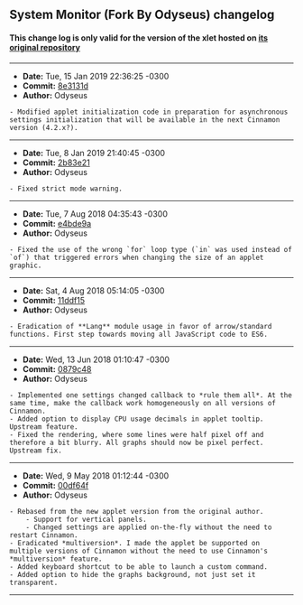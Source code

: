 ## System Monitor (Fork By Odyseus) changelog

#### This change log is only valid for the version of the xlet hosted on [its original repository](https://gitlab.com/Odyseus/CinnamonTools)

***

- **Date:** Tue, 15 Jan 2019 22:36:25 -0300
- **Commit:** [8e3131d](https://gitlab.com/Odyseus/CinnamonTools/commit/8e3131d)
- **Author:** Odyseus

```
- Modified applet initialization code in preparation for asynchronous settings initialization that will be available in the next Cinnamon version (4.2.x?).

```

***

- **Date:** Tue, 8 Jan 2019 21:40:45 -0300
- **Commit:** [2b83e21](https://gitlab.com/Odyseus/CinnamonTools/commit/2b83e21)
- **Author:** Odyseus

```
- Fixed strict mode warning.

```

***

- **Date:** Tue, 7 Aug 2018 04:35:43 -0300
- **Commit:** [e4bde9a](https://gitlab.com/Odyseus/CinnamonTools/commit/e4bde9a)
- **Author:** Odyseus

```
- Fixed the use of the wrong `for` loop type (`in` was used instead of `of`) that triggered errors when changing the size of an applet graphic.

```

***

- **Date:** Sat, 4 Aug 2018 05:14:05 -0300
- **Commit:** [11ddf15](https://gitlab.com/Odyseus/CinnamonTools/commit/11ddf15)
- **Author:** Odyseus

```
- Eradication of **Lang** module usage in favor of arrow/standard functions. First step towards moving all JavaScript code to ES6.

```

***

- **Date:** Wed, 13 Jun 2018 01:10:47 -0300
- **Commit:** [0879c48](https://gitlab.com/Odyseus/CinnamonTools/commit/0879c48)
- **Author:** Odyseus

```
- Implemented one settings changed callback to *rule them all*. At the same time, make the callback work homogeneously on all versions of Cinnamon.
- Added option to display CPU usage decimals in applet tooltip. Upstream feature.
- Fixed the rendering, where some lines were half pixel off and therefore a bit blurry. All graphs should now be pixel perfect. Upstream fix.

```

***

- **Date:** Wed, 9 May 2018 01:12:44 -0300
- **Commit:** [00df64f](https://gitlab.com/Odyseus/CinnamonTools/commit/00df64f)
- **Author:** Odyseus

```
- Rebased from the new applet version from the original author.
    - Support for vertical panels.
    - Changed settings are applied on-the-fly without the need to restart Cinnamon.
- Eradicated *multiversion*. I made the applet be supported on multiple versions of Cinnamon without the need to use Cinnamon's *multiversion* feature.
- Added keyboard shortcut to be able to launch a custom command.
- Added option to hide the graphs background, not just set it transparent.

```

***
